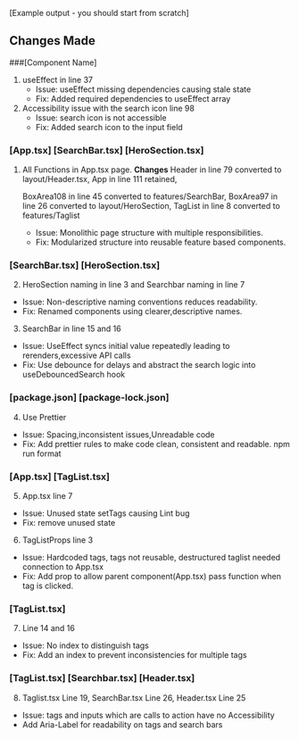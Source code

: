 [Example output - you should start from scratch]

## Changes Made

###[Component Name]

1. useEffect in line 37
   - Issue: useEffect missing dependencies causing stale state
   - Fix: Added required dependencies to useEffect array
2. Accessibility issue with the search icon line 98
   - Issue: search icon is not accessible
   - Fix: Added search icon to the input field

### [App.tsx] [SearchBar.tsx] [HeroSection.tsx]

1. All Functions in App.tsx page.
   <b>Changes</b>
   Header in line 79 converted to layout/Header.tsx,
   App in line 111 retained,

   BoxArea108 in line 45 converted to features/SearchBar,
   BoxArea97 in line 26 converted to layout/HeroSection,
   TagList in line 8 converted to features/Taglist
   - Issue: Monolithic page structure with multiple responsibilities.
   - Fix: Modularized structure into reusable feature based components.

### [SearchBar.tsx]  [HeroSection.tsx]

2. HeroSection naming in line 3 and Searchbar naming in line 7 
- Issue: Non-descriptive naming conventions reduces readability.
- Fix: Renamed components using clearer,descriptive names.

3. SearchBar in line 15 and 16
- Issue: UseEffect syncs initial value repeatedly leading to rerenders,excessive API calls
- Fix: Use debounce for delays and abstract the search logic into useDebouncedSearch hook

### [package.json] [package-lock.json] 

4. Use Prettier
- Issue: Spacing,inconsistent issues,Unreadable code 
- Fix: Add prettier rules to make code clean, consistent and readable. npm run format

### [App.tsx] [TagList.tsx]
5. App.tsx line 7
- Issue: Unused state setTags causing Lint bug
- Fix: remove unused state

6. TagListProps line 3
- Issue: Hardcoded tags, tags not reusable, destructured taglist needed connection to App.tsx
- Fix: Add prop to allow parent component(App.tsx) pass function when tag is clicked. 

### [TagList.tsx]
7. Line 14 and 16
- Issue: No index to distinguish tags
- Fix: Add an index to prevent inconsistencies for multiple tags

### [TagList.tsx] [Searchbar.tsx] [Header.tsx]
8. Taglist.tsx Line 19, SearchBar.tsx Line 26, Header.tsx Line 25
- Issue: tags and inputs which are calls to action have no Accessibility
- Add Aria-Label for readability on tags and search bars